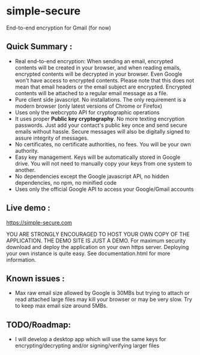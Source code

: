 # simple-secure
End-to-end encryption for Gmail (for now)

## Quick Summary : 
- Real end-to-end encryption: When sending an email, encrypted contents will be created in your browser, and when reading emails, encrypted contents will be decrypted in your browser. Even Google won't have access to encrypted contents. Please note that this does not mean that email headers or the email subject are encrypted. Encrypted contents will be attached to a regular email message as a file.
- Pure client side javascript. No installations. The only requirement is a modern browser (only latest versions of Chrome or Firefox)
- Uses only the webcrypto API for cryptographic operations
- It uses proper **Public key cryptography**. No more texting encryption passwords. Just add your contact's public key once and send secure emails without hassle. Secure messages will also be digitally signed to assure integrity of messages.
- No certificates, no certificate authorities, no fees. You will be your own authority.
- Easy key management. Keys will be automatically stored in Google drive. You will not need to manually copy your keys from one system to another.
- No dependencies except the Google javascript API, no hidden dependencies, no npm, no minified code
- Uses only the official Google API to access your Google/Gmail accounts

## Live demo : 
https://simple-secure.com

YOU ARE STRONGLY ENCOURAGED TO HOST YOUR OWN COPY OF THE APPLICATION. THE DEMO SITE IS JUST A DEMO.
For maximum security download and deploy the application on your own https server. Deploying your own instance is quite easy. See documentation.html for more information.

## Known issues : 
- Max raw email size allowed by Google is 30MBs but trying to attach or read attached large files may kill your browser or may be very slow. Try to keep max email size around 5MBs. 

## TODO/Roadmap: 
- I will develop a desktop app which will use the same keys for encrypting/decrypting and/or signing/verifying larger files

